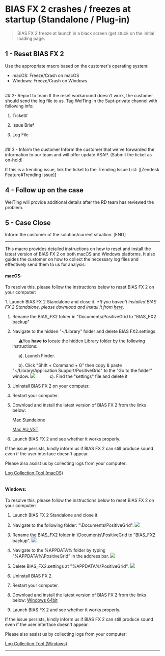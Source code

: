 # BIAS FX 2 crashes / freezes at startup (Standalone / Plug-in)
> BIAS FX 2 freeze at launch in a black screen (get stuck on the initial loading page.

## 1 - Reset BIAS FX 2
Use the appropriate macro based on the customer's operating system:

- macOS: Freeze/Crash on macOS
- Windows: Freeze/Crash on Windows
<br>
## 2- Report to team 
If the reset workaround doesn't work, the customer should send the log file to us. Tag WeiTing in the Supt-private channel with following info:

1. Ticket#
   
2. Issue Brief
   
3. Log File
<br>
## 3 - Inform the customer 
Inform the customer that we've forwarded the information to our team and will offer update ASAP. (Submit the ticket as on-hold) 

If this is a trending issue, link the ticket to the Trending Issue List: [[Zendesk Feature#Trending Issue]]
<br>
## 4 - Follow up on the case 
WeiTing will provide additional details after the RD team has reviewed the problem.
<br>
## 5 - Case Close 
Inform the customer of the solution/current situation. [END]

---

This macro provides detailed instructions on how to reset and install the latest version of BIAS FX 2 on both macOS and Windows platforms. It also guides the customer on how to collect the necessary log files and effectively send them to us for analysis:
<br>
#### macOS:

To resolve this, please follow the instructions below to reset BIAS FX 2 on your computer:

1. Launch BIAS FX 2 Standalone and close it.
_*If you haven't installed BIAS FX 2 Standalone, please download and install it from [here](https://dlcf.positivegrid.com/BIAS_FX_2_Mac_Standalone_v2_6_1_6290.dmg)._


1. Rename the BIAS_FX2 folder in "Documents/PositiveGrid to "BIAS_FX2 backup"  

2. Navigate to the hidden "~/Library" folder and delete BIAS FX2.settings.
  
	     ⚠You **have to** locate the hidden Library folder by the following instructions:  

	     a). Launch Finder.  
  
	     b). Click "Shift + Command + G" then copy & paste "~/Library/Application Support/PositiveGrid" to the ​"Go to the folder" window.
![](https://positivegrid.zendesk.com/attachments/token/K2kkpxHe3dKuFPfRTE6bUKCs2/?name=Screen+Shot+2021-04-21+at+5.04.43+PM.png)
	     
	     c). Find the "settings" file and delete it    

3. Uninstall BIAS FX 2 on your computer.

4. Restart your computer.

5. Download and install the latest version of BIAS FX 2 from the links below:

	[Mac Standalone](https://dlcf.positivegrid.com/BIAS_FX_2_Mac_Standalone_v2_6_1_6290.dmg)
	
	[Mac AU_VST](https://dlcf.positivegrid.com/BIAS_FX_2_Mac_VST_AU_Plugin_v2_6_1_6290.dmg)


6. Launch BIAS FX 2 and see whether it works properly.

If the issue persists, kindly inform us if BIAS FX 2 can still produce sound even if the user interface doesn't appear. 

Please also assist us by collecting logs from your computer:

[Log Collection Tool (macOS)](https://help.positivegrid.com/hc/en-us/articles/20051480816013-Log-Collection-Tool-macOS-)
<br>
<br>
#### Windows:

To resolve this, please follow the instructions below to reset BIAS FX 2 on your computer:
  
1. Launch BIAS FX 2 Standalone and close it.  

2. Navigate to the following folder: "\Documents\PositiveGrid".
![](https://dl3.pushbulletusercontent.com/wsz6PAEczDxl1QQpBC7k0zzfHFvg5sXW/Screenshot%202023-05-30%20152607.png)


3. Rename the BIAS_FX2 folder in \Documents\PositiveGrid to "BIAS_FX2 backup".
![](https://positivegrid.zendesk.com/attachments/token/neBlHgbsrEeJOtGEKZCYtNxn7/?name=image.png)


4. Navigate to the %APPDATA% folder by typing "%APPDATA%\PositiveGrid\" in the address bar.
![](https://dl3.pushbulletusercontent.com/9zC0boU0hWrq3mSkhEQaVPanCIdU6fG9/Screenshot%202023-05-30%20152320.png)


5. Delete BIAS_FX2.settings at "%APPDATA%\PositiveGrid\".
![](https://positivegrid.zendesk.com/attachments/token/YZVy1aL4oRj1LSMeIY18i17ku/?name=image.png)

6. Uninstall BIAS FX 2.

7. Restart your computer.

8. Download and install the latest version of BIAS FX 2 from the links below:
[Windows 64bit](https://dlcf.positivegrid.com/BIAS_FX_2_Windows64bit_v2_6_1_6290.exe)

9. Launch BIAS FX 2 and see whether it works properly.

If the issue persists, kindly inform us if BIAS FX 2 can still produce sound even if the user interface doesn't appear.   

Please also assist us by collecting logs from your computer:

[Log Collection Tool (Windows)](https://help.positivegrid.com/hc/en-us/articles/20050988385549-Log-Collection-Tool-Windows-)


---

